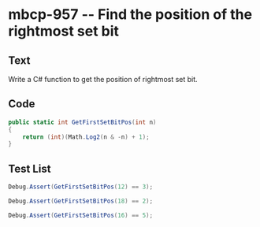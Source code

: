 # mbcp-957 -- Find the position of the rightmost set bit

## Text

Write a C# function to get the position of rightmost set bit.

## Code

```csharp
public static int GetFirstSetBitPos(int n)
{
    return (int)(Math.Log2(n & -n) + 1);
}
```

## Test List

```csharp
Debug.Assert(GetFirstSetBitPos(12) == 3);
```

```csharp
Debug.Assert(GetFirstSetBitPos(18) == 2);
```

```csharp
Debug.Assert(GetFirstSetBitPos(16) == 5);
```
